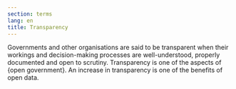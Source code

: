 ```yaml
---
section: terms
lang: en
title: Transparency
---
```


Governments and other organisations are said to be transparent when their workings and decision-making processes are well-understood, properly documented and open to scrutiny. Transparency is one of the aspects of {open government}. An increase in transparency is one of the benefits of open data.